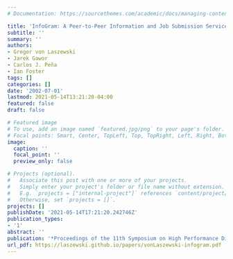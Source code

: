 ```yaml
---
# Documentation: https://sourcethemes.com/academic/docs/managing-content/

title: 'InfoGram: A Peer-to-Peer Information and Job Submission Service'
subtitle: ''
summary: ''
authors:
- Gregor von Laszewski
- Jarek Gawor
- Carlos J. Peña
- Ian Foster
tags: []
categories: []
date: '2002-07-01'
lastmod: 2021-05-14T13:21:20-04:00
featured: false
draft: false

# Featured image
# To use, add an image named `featured.jpg/png` to your page's folder.
# Focal points: Smart, Center, TopLeft, Top, TopRight, Left, Right, BottomLeft, Bottom, BottomRight.
image:
  caption: ''
  focal_point: ''
  preview_only: false

# Projects (optional).
#   Associate this post with one or more of your projects.
#   Simply enter your project's folder or file name without extension.
#   E.g. `projects = ["internal-project"]` references `content/project/deep-learning/index.md`.
#   Otherwise, set `projects = []`.
projects: []
publishDate: '2021-05-14T17:21:20.242746Z'
publication_types:
- '1'
abstract: ''
publication: '*Proceedings of the 11th Symposium on High Performance Distributed Computing*'
url_pdf: https://laszewski.github.io/papers/vonLaszewski-infogram.pdf
---
```

